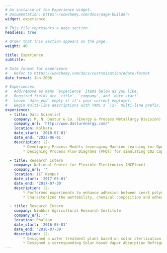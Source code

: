 ```yaml
---
# An instance of the Experience widget.
# Documentation: https://wowchemy.com/docs/page-builder/
widget: experience

# This file represents a page section.
headless: true

# Order that this section appears on the page.
weight: 40

title: Experience
subtitle:

# Date format for experience
#   Refer to https://wowchemy.com/docs/customization/#date-format
date_format: Jan 2006

# Experiences.
#   Add/remove as many `experience` items below as you like.
#   Required fields are `title`, `company`, and `date_start`.
#   Leave `date_end` empty if it's your current employer.
#   Begin multi-line descriptions with YAML's `|2-` multi-line prefix.
experience:
  - title: Data Scientist
    company: M. N. Dastur & Co. (Energy & Process Metallurgy Division)
    company_url: 'http://www.dasturenergy.com/'
    location: Kolkata
    date_start: '2018-07-01'
    date_end: '2022-06-01'
    description: |2-
        * Developing Process Models leveraging Machine Learning for Operations Improvement at Integrated Steel Plants
        * Designing Process Flow Diagrams (PFDs) for simulating CO2 Capture systems aimed at Industrial Waste Gas Utilization

  - title: Research Intern
    company: National Center for Flexible Electronics (NCFlexe)
    company_url: ''
    location: IIT Kanpur
    date_start: '2017-05-01'
    date_end: '2017-07-30'
    description: |2-
        * Performed experiments to enhance adhesion between inert polymer surfaces and conducting inks comprising silver nanoparticles
        * Characterized the wettability, chemical composition and adhesion of the coated ink using Goniometer, FTIR and Scotch Tape

  - title: Research Intern
    company: Nimbkar Agricultural Research Institute
    company_url: ''
    location: Phaltan
    date_start: '2016-05-01'
    date_end: '2016-07-30'
    description: |2-
        * Designed a water treatment plant based on solar sterlization to support a 3000-member village
        * Designed a corresponding Solar based Vapor Absorption Refrigeration System calculating the efficiencies & load for the proposed plant
---
```

